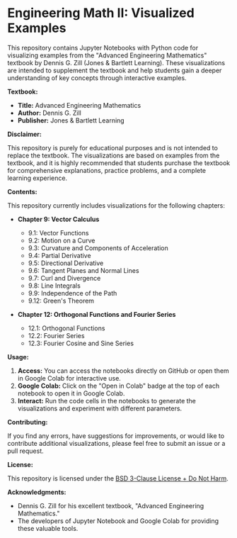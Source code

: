 # Engineering Math II: Visualized Examples

This repository contains Jupyter Notebooks with Python code for visualizing examples from the "Advanced Engineering Mathematics" textbook by Dennis G. Zill (Jones & Bartlett Learning). These visualizations are intended to supplement the textbook and help students gain a deeper understanding of key concepts through interactive examples.

**Textbook:**

* **Title:** Advanced Engineering Mathematics
* **Author:** Dennis G. Zill
* **Publisher:** Jones & Bartlett Learning

**Disclaimer:**

This repository is purely for educational purposes and is not intended to replace the textbook. The visualizations are based on examples from the textbook, and it is highly recommended that students purchase the textbook for comprehensive explanations, practice problems, and a complete learning experience.

**Contents:**

This repository currently includes visualizations for the following chapters:

* **Chapter 9: Vector Calculus**
    * 9.1: Vector Functions
    * 9.2: Motion on a Curve
    * 9.3: Curvature and Components of Acceleration
    * 9.4: Partial Derivative
    * 9.5: Directional Derivative
    * 9.6: Tangent Planes and Normal Lines
    * 9.7: Curl and Divergence
    * 9.8: Line Integrals
    * 9.9: Independence of the Path
    * 9.12: Green's Theorem

* **Chapter 12: Orthogonal Functions and Fourier Series**
    * 12.1: Orthogonal Functions
    * 12.2: Fourier Series
    * 12.3: Fourier Cosine and Sine Series   


**Usage:**

1.  **Access:** You can access the notebooks directly on GitHub or open them in Google Colab for interactive use.
2.  **Google Colab:** Click on the "Open in Colab" badge at the top of each notebook to open it in Google Colab.
3.  **Interact:** Run the code cells in the notebooks to generate the visualizations and experiment with different parameters.

**Contributing:**

If you find any errors, have suggestions for improvements, or would like to contribute additional visualizations, please feel free to submit an issue or a pull request.

**License:**

This repository is licensed under the [BSD 3-Clause License + Do Not Harm](LICENSE).

**Acknowledgments:**

* Dennis G. Zill for his excellent textbook, "Advanced Engineering Mathematics."
* The developers of Jupyter Notebook and Google Colab for providing these valuable tools.
